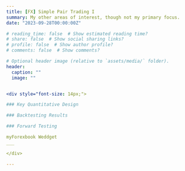 ```yaml
---
title: [FX] Simple Pair Trading I
summary: My other areas of interest, though not my primary focus. 
date: "2023-09-28T00:00:00Z"

# reading_time: false  # Show estimated reading time?
# share: false  # Show social sharing links?
# profile: false  # Show author profile?
# comments: false  # Show comments?

# Optional header image (relative to `assets/media/` folder).
header:
  caption: ""
  image: ""


<div style="font-size: 14px;">

### Key Quantitative Design

### Backtesting Results

### Forward Testing

myForexbook Weddget
___

</div>

---
```

